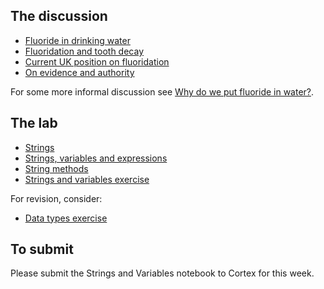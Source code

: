 ## The discussion

* [Fluoride in drinking
  water](https://en.wikipedia.org/wiki/Water_fluoridation)
* [Fluoridation and tooth
  decay](https://www.cochrane.org/CD010856/ORAL_water-fluoridation-prevent-tooth-decay)
* [Current UK position on
  fluoridation](https://www.gov.uk/government/publications/health-and-care-bill-factsheets/health-and-care-bill-water-fluoridation)
* [On evidence and
  authority](https://vinayprasadmdmph.substack.com/p/the-opposite-of-crazy-isnt-institutionalism)

For some more informal discussion see [Why do we put fluoride in
water?](https://www.theatlantic.com/magazine/archive/2020/04/why-fluoride-water/606784).

## The lab

* [Strings](https://lisds.github.io/textbook/data-types/Strings)
* [Strings, variables and expressions](https://lisds.github.io/textbook/data-types/strings_and_variables)
* [String methods](https://lisds.github.io/textbook/data-types/String_Methods)
* [Strings and variables
  exercise](https://ds.lis.2i2c.cloud/hub/user-redirect/git-pull?repo=https%3A//github.com/lisds/strings_and_vars&subPath=strings_and_vars.ipynb)

For revision, consider:

* [Data types
  exercise](https://ds.lis.2i2c.cloud/hub/user-redirect/git-pull?repo=https%3A//github.com/lisds/data_types&subPath=data_types.ipynb)

## To submit

Please submit the Strings and Variables notebook to Cortex for this week.
